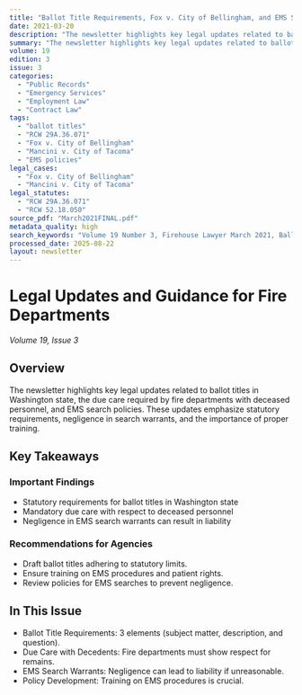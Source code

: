 ```yaml
---
title: "Ballot Title Requirements, Fox v. City of Bellingham, and EMS Search Warrant Policies"
date: 2021-03-20
description: "The newsletter highlights key legal updates related to ballot titles in Washington state, the due care required by fire departments with deceased personnel, and EMS search policies. These updates emphasize statutory requirements, negligence in search warrants, and the importance of proper training."
summary: "The newsletter highlights key legal updates related to ballot titles in Washington state, the due care required by fire departments with deceased personnel, and EMS search policies. These updates emphasize statutory requirements, negligence in search warrants, and the importance of proper training."
volume: 19
edition: 3
issue: 3
categories:
  - "Public Records"
  - "Emergency Services"
  - "Employment Law"
  - "Contract Law"
tags:
  - "ballot titles"
  - "RCW 29A.36.071"
  - "Fox v. City of Bellingham"
  - "Mancini v. City of Tacoma"
  - "EMS policies"
legal_cases:
  - "Fox v. City of Bellingham"
  - "Mancini v. City of Tacoma"
legal_statutes:
  - "RCW 29A.36.071"
  - "RCW 52.18.050"
source_pdf: "March2021FINAL.pdf"
metadata_quality: high
search_keywords: "Volume 19 Number 3, Firehouse Lawyer March 2021, Ballot Title Requirements, Fox v. City of Bellingham, EMS search warrant policies, RCW 29A.36.071"
processed_date: 2025-08-22
layout: newsletter
---
```


# Legal Updates and Guidance for Fire Departments

*Volume 19, Issue 3*

## Overview

The newsletter highlights key legal updates related to ballot titles in Washington state, the due care required by fire departments with deceased personnel, and EMS search policies. These updates emphasize statutory requirements, negligence in search warrants, and the importance of proper training.

## Key Takeaways

### Important Findings

- Statutory requirements for ballot titles in Washington state
- Mandatory due care with respect to deceased personnel
- Negligence in EMS search warrants can result in liability

### Recommendations for Agencies

- Draft ballot titles adhering to statutory limits.
- Ensure training on EMS procedures and patient rights.
- Review policies for EMS searches to prevent negligence.

## In This Issue

- Ballot Title Requirements: 3 elements (subject matter, description, and question).
- Due Care with Decedents: Fire departments must show respect for remains.
- EMS Search Warrants: Negligence can lead to liability if unreasonable.
- Policy Development: Training on EMS procedures is crucial.

